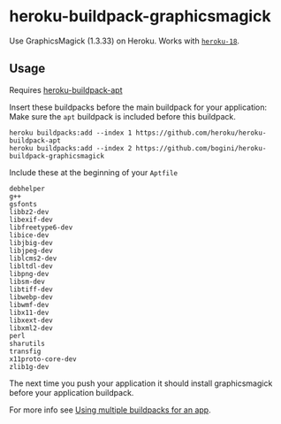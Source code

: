 heroku-buildpack-graphicsmagick
===============================

Use GraphicsMagick (1.3.33) on Heroku. Works with [`heroku-18`](https://devcenter.heroku.com/articles/heroku-18-stack).

## Usage

Requires [heroku-buildpack-apt](https://github.com/heroku/heroku-buildpack-apt)

Insert these buildpacks before the main buildpack for your application:
Make sure the `apt` buildpack is included before this buildpack.

```
heroku buildpacks:add --index 1 https://github.com/heroku/heroku-buildpack-apt
heroku buildpacks:add --index 2 https://github.com/bogini/heroku-buildpack-graphicsmagick
```

Include these at the beginning of your `Aptfile`
```
debhelper
g++
gsfonts
libbz2-dev
libexif-dev
libfreetype6-dev
libice-dev
libjbig-dev
libjpeg-dev
liblcms2-dev
libltdl-dev
libpng-dev
libsm-dev
libtiff-dev
libwebp-dev
libwmf-dev
libx11-dev
libxext-dev
libxml2-dev
perl
sharutils
transfig
x11proto-core-dev
zlib1g-dev
```

The next time you push your application it should install graphicsmagick before
your application buildpack.

For more info see [Using multiple buildpacks for an app](https://devcenter.heroku.com/articles/using-multiple-buildpacks-for-an-app).
